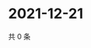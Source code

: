 # 2021-12-21

共 0 条

<!-- BEGIN WEIBO -->
<!-- 最后更新时间 Tue Dec 21 2021 21:18:40 GMT+0800 (China Standard Time) -->

<!-- END WEIBO -->
